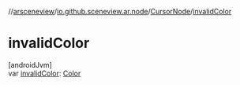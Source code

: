 //[arsceneview](../../../index.md)/[io.github.sceneview.ar.node](../index.md)/[CursorNode](index.md)/[invalidColor](invalid-color.md)

# invalidColor

[androidJvm]\
var [invalidColor](invalid-color.md): [Color](../../../../sceneview/io.github.sceneview.utils/-color/index.md)

